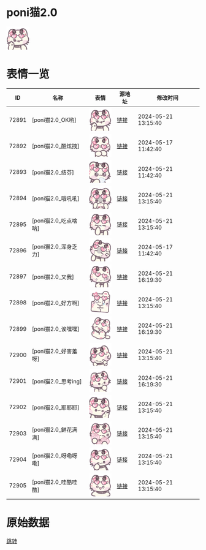 # poni猫2.0

<img src="./cover.png" height="60" alt="cover" />

# 表情一览

|ID|名称|表情|源地址|修改时间|
|----|----|----|----|----|
|72891|[poni猫2.0_OK哟]|<img src="./pic/072891_%5Bponi猫2.0_OK哟%5D.png" height="60" alt="OK哟"/>|[链接](https://i0.hdslb.com/bfs/garb/bafdc233cd237fa9d7b7e222527f5feb0d0ec15b.png)|2024-05-21 13:15:40|
|72892|[poni猫2.0_酷炫拽]|<img src="./pic/072892_%5Bponi猫2.0_酷炫拽%5D.png" height="60" alt="酷炫拽"/>|[链接](https://i0.hdslb.com/bfs/garb/913620a3a13afa0568a8efece0d4f0f69ab9c413.png)|2024-05-17 11:42:40|
|72893|[poni猫2.0_结芬]|<img src="./pic/072893_%5Bponi猫2.0_结芬%5D.png" height="60" alt="结芬"/>|[链接](https://i0.hdslb.com/bfs/garb/31a187ed2bdc2d18a9528fdf71bbeed81fa7761d.png)|2024-05-21 11:42:40|
|72894|[poni猫2.0_哦吼吼]|<img src="./pic/072894_%5Bponi猫2.0_哦吼吼%5D.png" height="60" alt="哦吼吼"/>|[链接](https://i0.hdslb.com/bfs/garb/98e060ec8ea902c18855d00f7cded6a88a1c815c.png)|2024-05-21 13:15:40|
|72895|[poni猫2.0_吃点啥呐]|<img src="./pic/072895_%5Bponi猫2.0_吃点啥呐%5D.png" height="60" alt="吃点啥呐"/>|[链接](https://i0.hdslb.com/bfs/garb/6c0caa3a3fb103ea51628ab0ec9915dcedc4ea2c.png)|2024-05-21 13:15:40|
|72896|[poni猫2.0_浑身乏力]|<img src="./pic/072896_%5Bponi猫2.0_浑身乏力%5D.png" height="60" alt="浑身乏力"/>|[链接](https://i0.hdslb.com/bfs/garb/5113591f7ee61f99e51d8f0a6d112f7f82fb3b53.png)|2024-05-17 11:42:40|
|72897|[poni猫2.0_又我]|<img src="./pic/072897_%5Bponi猫2.0_又我%5D.png" height="60" alt="又我"/>|[链接](https://i0.hdslb.com/bfs/garb/b3093bc3a00ebe790a72e822ea161ce1e836b0dd.png)|2024-05-21 16:19:30|
|72898|[poni猫2.0_好方啊]|<img src="./pic/072898_%5Bponi猫2.0_好方啊%5D.png" height="60" alt="好方啊"/>|[链接](https://i0.hdslb.com/bfs/garb/0d5b06a972db1cd62eb794b454c239c5d80df168.png)|2024-05-21 13:15:40|
|72899|[poni猫2.0_诶嘿嘿]|<img src="./pic/072899_%5Bponi猫2.0_诶嘿嘿%5D.png" height="60" alt="诶嘿嘿"/>|[链接](https://i0.hdslb.com/bfs/garb/78b799496371743906cbe35b69fa7d92b5718b52.png)|2024-05-21 16:19:30|
|72900|[poni猫2.0_好害羞呀]|<img src="./pic/072900_%5Bponi猫2.0_好害羞呀%5D.png" height="60" alt="好害羞呀"/>|[链接](https://i0.hdslb.com/bfs/garb/cf0efda9c60b3ebeb3336b7aaa1eb7f7b84c043f.png)|2024-05-21 13:15:40|
|72901|[poni猫2.0_思考ing]|<img src="./pic/072901_%5Bponi猫2.0_思考ing%5D.png" height="60" alt="思考ing"/>|[链接](https://i0.hdslb.com/bfs/garb/3e0831dbb571680163b4edf07826fba1b60b5757.png)|2024-05-21 16:19:30|
|72902|[poni猫2.0_耶耶耶]|<img src="./pic/072902_%5Bponi猫2.0_耶耶耶%5D.png" height="60" alt="耶耶耶"/>|[链接](https://i0.hdslb.com/bfs/garb/a42b0efe2fb674076aecceff9754cb6aa9f1886d.png)|2024-05-21 13:15:40|
|72903|[poni猫2.0_鲜花满满]|<img src="./pic/072903_%5Bponi猫2.0_鲜花满满%5D.png" height="60" alt="鲜花满满"/>|[链接](https://i0.hdslb.com/bfs/garb/42284b918d59f84a757abbc43032178bfba96384.png)|2024-05-21 13:15:40|
|72904|[poni猫2.0_呀嘞呀嘞]|<img src="./pic/072904_%5Bponi猫2.0_呀嘞呀嘞%5D.png" height="60" alt="呀嘞呀嘞"/>|[链接](https://i0.hdslb.com/bfs/garb/43b29cb02eab1b778e00b8c32d23981d28a4566a.png)|2024-05-21 13:15:40|
|72905|[poni猫2.0_哇酷哇酷]|<img src="./pic/072905_%5Bponi猫2.0_哇酷哇酷%5D.png" height="60" alt="哇酷哇酷"/>|[链接](https://i0.hdslb.com/bfs/garb/c6731a835537cc1e9ddf6a35ead072250c295fad.png)|2024-05-21 13:15:40|

# 原始数据

[跳转](./raw.json)


